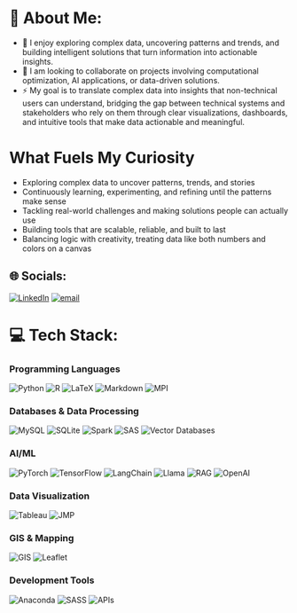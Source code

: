 <!--
**sanikag27/sanikag27** is a ✨ _special_ ✨ repository because its `README.md` (this file) appears on your GitHub profile.

Here are some ideas to get you started:

- 🔭 I’m currently working on ...
- 🌱 I’m currently learning ...
- 👯 I’m looking to collaborate on ...
- 🤔 I’m looking for help with ...
- 💬 Ask me about ...
- 📫 How to reach me: ...
- 😄 Pronouns: ...
- ⚡ Fun fact: ...
-->

# 💫 About Me:
- 🔭 I enjoy exploring complex data, uncovering patterns and trends, and building intelligent solutions that turn information into actionable insights.
- 🤔 I am looking to collaborate on projects involving computational optimization, AI applications, or data-driven solutions.
- ⚡ My goal is to translate complex data into insights that non-technical users can understand, bridging the gap between technical systems and stakeholders who rely on them through clear visualizations, dashboards, and intuitive tools that make data actionable and meaningful.

# What Fuels My Curiosity
- Exploring complex data to uncover patterns, trends, and stories
- Continuously learning, experimenting, and refining until the patterns make sense
- Tackling real-world challenges and making solutions people can actually use
- Building tools that are scalable, reliable, and built to last
- Balancing logic with creativity, treating data like both numbers and colors on a canvas



## 🌐 Socials:
[![LinkedIn](https://img.shields.io/badge/LinkedIn-%230077B5.svg?logo=linkedin&logoColor=white)](https://linkedin.com/in/https://www.linkedin.com/in/sanika-gokakkar/) [![email](https://img.shields.io/badge/Email-D14836?logo=gmail&logoColor=white)](mailto:sanika.gokakkar@gmail.com) 

# 💻 Tech Stack:
### Programming Languages
![Python](https://img.shields.io/badge/python-3670A0?style=for-the-badge&logo=python&logoColor=ffdd54)
![R](https://img.shields.io/badge/r-%23276DC3.svg?style=for-the-badge&logo=r&logoColor=white)
![LaTeX](https://img.shields.io/badge/latex-%23008080.svg?style=for-the-badge&logo=latex&logoColor=white)
![Markdown](https://img.shields.io/badge/markdown-%23000000.svg?style=for-the-badge&logo=markdown&logoColor=white)
![MPI](https://img.shields.io/badge/MPI-6929C4.svg?style=for-the-badge&logo=mpi&logoColor=white)

### Databases & Data Processing
![MySQL](https://img.shields.io/badge/mysql-4479A1.svg?style=for-the-badge&logo=mysql&logoColor=white)
![SQLite](https://img.shields.io/badge/sqlite-%2307405e.svg?style=for-the-badge&logo=sqlite&logoColor=white)
![Spark](https://img.shields.io/badge/Apache%20Spark-E25A1C.svg?style=for-the-badge&logo=Apache-Spark&logoColor=white)
![SAS](https://img.shields.io/badge/SAS-%230072C6.svg?style=for-the-badge&logo=sas&logoColor=white)
![Vector Databases](https://img.shields.io/badge/Vector%20Databases-5470FF.svg?style=for-the-badge&logo=vectorworks&logoColor=white)

### AI/ML
![PyTorch](https://img.shields.io/badge/PyTorch-%23EE4C2C.svg?style=for-the-badge&logo=PyTorch&logoColor=white)
![TensorFlow](https://img.shields.io/badge/TensorFlow-%23FF6F00.svg?style=for-the-badge&logo=TensorFlow&logoColor=white)
![LangChain](https://img.shields.io/badge/LangChain-32CD32.svg?style=for-the-badge&logo=chainlink&logoColor=white)
![Llama](https://img.shields.io/badge/Llama-F7931E.svg?style=for-the-badge&logo=meta&logoColor=white)
![RAG](https://img.shields.io/badge/RAG-FF4F8B.svg?style=for-the-badge&logo=vectorlogozone&logoColor=white)
![OpenAI](https://img.shields.io/badge/OpenAI-412991.svg?style=for-the-badge&logo=openai&logoColor=white)

### Data Visualization
![Tableau](https://img.shields.io/badge/Tableau-E97627.svg?style=for-the-badge&logo=Tableau&logoColor=white)
![JMP](https://img.shields.io/badge/JMP-007396.svg?style=for-the-badge&logo=jmp&logoColor=white)

### GIS & Mapping
![GIS](https://img.shields.io/badge/GIS-4A99E9.svg?style=for-the-badge&logo=qgis&logoColor=white)
![Leaflet](https://img.shields.io/badge/Leaflet-199900.svg?style=for-the-badge&logo=leaflet&logoColor=white)

### Development Tools
![Anaconda](https://img.shields.io/badge/Anaconda-%2344A833.svg?style=for-the-badge&logo=anaconda&logoColor=white)
![SASS](https://img.shields.io/badge/SASS-hotpink.svg?style=for-the-badge&logo=SASS&logoColor=white)
![APIs](https://img.shields.io/badge/APIs-2C5BB4.svg?style=for-the-badge&logo=fastapi&logoColor=white)

<!--
# 📊 GitHub Stats:
![](https://github-readme-stats.vercel.app/api?username=sanikag27&theme=dark&hide_border=true&include_all_commits=false&count_private=false)<br/>
![](https://nirzak-streak-stats.vercel.app/?user=sanikag27&theme=dark&hide_border=true)<br/>
![](https://github-readme-stats.vercel.app/api/top-langs/?username=sanikag27&theme=dark&hide_border=true&include_all_commits=false&count_private=false&layout=compact)
-->

<!-- Proudly created with GPRM ( https://gprm.itsvg.in ) -->
